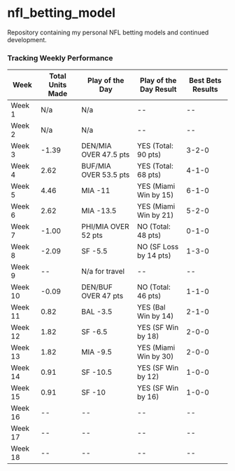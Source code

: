 # nfl_betting_model
Repository containing my personal NFL betting models and continued development.

### Tracking Weekly Performance

| Week    | Total Units Made | Play of the Day       | Play of the Day Result | Best Bets Results |
| ------- | ---------------- | --------------------- | ---------------------- | ----------------- |
| Week 1  | N/a              | N/a                   | --                     | --                |
| Week 2  | N/a              | N/a                   | --                     | --                |
| Week 3  | -1.39            | DEN/MIA OVER 47.5 pts | YES (Total: 90 pts)    | 3-2-0             |
| Week 4  | 2.62             | BUF/MIA OVER 53.5 pts | YES (Total: 68 pts)    | 4-1-0             |
| Week 5  | 4.46             | MIA -11               | YES (Miami Win by 15)  | 6-1-0             |
| Week 6  | 2.62             | MIA -13.5             | YES (Miami Win by 21)  | 5-2-0             |
| Week 7  | -1.00            | PHI/MIA OVER 52 pts   | NO (Total: 48 pts)     | 0-1-0             |
| Week 8  | -2.09            | SF -5.5               | NO (SF Loss by 14 pts) | 1-3-0             |
| Week 9  | --               | N/a for travel        | --                     | --                |
| Week 10 | -0.09            | DEN/BUF OVER 47 pts   | NO (Total: 46 pts)     | 1-1-0             |
| Week 11 | 0.82             | BAL -3.5              | YES (Bal Win by 14)    | 2-1-0             |
| Week 12 | 1.82             | SF -6.5               | YES (SF Win by 18)     | 2-0-0             |
| Week 13 | 1.82             | MIA -9.5              | YES (Miami Win by 30)  | 2-0-0             |
| Week 14 | 0.91             | SF -10.5              | YES (SF Win by 12)     | 1-0-0             |
| Week 15 | 0.91             | SF -10                | YES (SF Win by 16)     | 1-0-0             |
| Week 16 | --               | --                    | --                     | --                |
| Week 17 | --               | --                    | --                     | --                |
| Week 18 | --               | --                    | --                     | --                |
